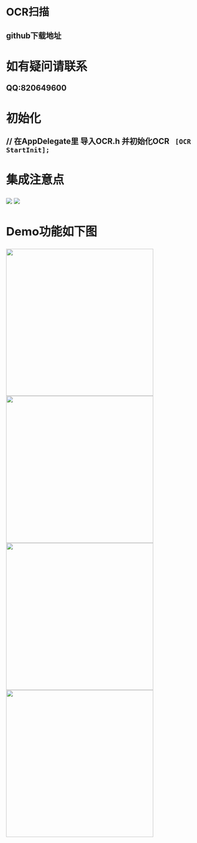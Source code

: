 <h1>OCR扫描</h1>
<h2>github下载地址<h2>  
<https://github.com/China-Love/OcrScan>
<h2>如有疑问请联系</h2>
<strong>QQ:820649600</strong>
<h2>初始化</h2>
    // 在AppDelegate里 导入OCR.h 并初始化OCR
   <code> [OCR StartInit]; </code> 
<h2>集成注意点</h2>
<img src="https://github.com/China-Love/OcrScan/blob/master/OCRImage/1.png" >
<img src="https://github.com/China-Love/OcrScan/blob/master/OCRImage/3.png" >
<h2>Demo功能如下图</h2>
<img src="https://github.com/China-Love/OcrScan/blob/master/OCRImage/2.png"  width="400" >
<img src="https://github.com/China-Love/OcrScan/blob/master/OCRImage/IMG_5469.PNG"  width="400" >
<img src="https://github.com/China-Love/OcrScan/blob/master/OCRImage/IMG_5470.PNG"  width="400" >
<img src="https://github.com/China-Love/OcrScan/blob/master/OCRImage/IMG_5471.PNG"  width="400" >








